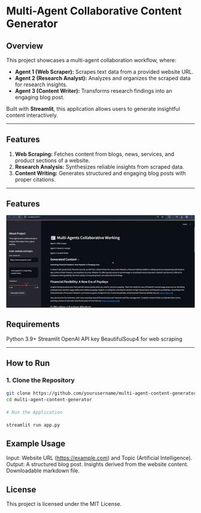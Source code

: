 # Multi-Agent Collaborative Content Generator

## Overview
This project showcases a multi-agent collaboration workflow, where:
- **Agent 1 (Web Scraper):** Scrapes text data from a provided website URL.
- **Agent 2 (Research Analyst):** Analyzes and organizes the scraped data for research insights.
- **Agent 3 (Content Writer):** Transforms research findings into an engaging blog post.

Built with **Streamlit**, this application allows users to generate insightful content interactively.

---

## Features
1. **Web Scraping:** Fetches content from blogs, news, services, and product sections of a website.
2. **Research Analysis:** Synthesizes reliable insights from scraped data.
3. **Content Writing:** Generates structured and engaging blog posts with proper citations.

---
## Features
[![Demo Video](https://github.com/naziaperwaiz/Multi-agent-Collaborative-Working/blob/main/payactiv.png?text=Demo+Video)](https://github.com/naziaperwaiz/Multi-agent-Collaborative-Working/blob/main/demo_multiagent_collaboration.mp4)


## Requirements
Python 3.9+
Streamlit
OpenAI API key
BeautifulSoup4 for web scraping

---
## How to Run

### 1. Clone the Repository
```bash
git clone https://github.com/yourusername/multi-agent-content-generator.git
cd multi-agent-content-generator

# Run the Application

streamlit run app.py
```

## Example Usage
Input: Website URL (https://example.com) and Topic (Artificial Intelligence).
Output:
A structured blog post.
Insights derived from the website content.
Downloadable markdown file.

## License
This project is licensed under the MIT License.
